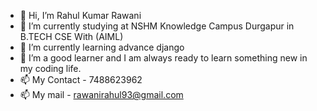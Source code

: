 - 👋 Hi, I’m Rahul Kumar Rawani
- 👀 I’m currently studying at NSHM Knowledge Campus Durgapur in B.TECH CSE With (AIML)  
- 🌱 I’m currently learning advance django
- 💞️ I’m a good learner and I am always ready to learn something new in my coding life.
- 📫 My Contact - 7488623962
- 📫 My mail - rawanirahul93@gmail.com

<!---
rahulrawani123/rahulrawani123 is a ✨ special ✨ repository because its `README.md` (this file) appears on your GitHub profile.
You can click the Preview link to take a look at your changes.
--->
